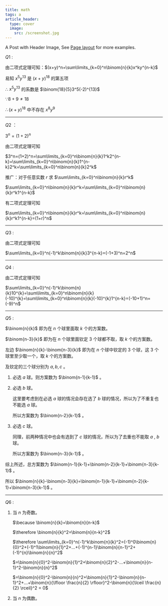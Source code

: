 ```yaml
---
title: math
tags: a
article_header:
  type: cover
  image:
    src: /screenshot.jpg
---
```


A Post with Header Image, See [Page layout](https://tianqi.name/jekyll-TeXt-theme/samples.html#page-layout) for more examples.

<!--more-->

$Q1$ :

由二项式定理可知：$(x+y)^n=\sum\limits_{k=0}^n\binom{n}{k}x^ky^{n-k}$

易知 $x^5y^{13}$ 是 $(x+y)^{18}$ 的第五项

$\therefore$  $x^5y^{13}$ 的系数是 $\binom{18}{5}3^5(-2)^{13}$

$\because 8+9 \neq 18$

$\therefore (x+y)^{18}$ 中不存在 $x^8y^9$

----

$Q2$ ：

$3^n=(1+2)^n$

由二项式定理可知

$3^n=(1+2)^n=\sum\limits_{k=0}^n\binom{n}{k}1^k2^{n-k}=\sum\limits_{k=0}^n\binom{n}{k}1^{n-k}2^k=\sum\limits_{k=0}^n\binom{n}{k}2^k$

推广：对于任意实数 $r$ 求 $\sum\limits_{k=0}^n\binom{n}{k}r^k$

$\sum\limits_{k=0}^n\binom{n}{k}r^k=\sum\limits_{k=0}^n\binom{n}{k}r^k1^{n-k}$

有二项式定理可知

$\sum\limits_{k=0}^n\binom{n}{k}r^k=\sum\limits_{k=0}^n\binom{n}{k}r^k1^{n-k}=(1+r)^n$

---

$Q3$ :

由二项式定理可知

$\sum\limits_{k=0}^n(-1)^k\binom{n}{k}3^{n-k}=(-1+3)^n=2^n$

---

$Q4$ :

由二项式定理可知

$\sum\limits_{k=0}^n(-1)^k\binom{n}{k}10^{k}=\sum\limits_{k=0}^n\binom{n}{k}(-10)^{k}=\sum\limits_{k=0}^n\binom{n}{k}(-10)^{k}1^{n-k}=(-10+1)^n=(-9)^n$

---

$Q5$ :

$\binom{n}{k}$ 即为在 $n$ 个球里面取 $k$ 个的方案数。

$\binom{n-3}{k}$ 即为在 $n$ 个球里面钦定 $3$ 个球都不取，取 $k$ 个的方案数。

左边 $\binom{n}{k}-\binom{n-3}{k}$ 即为在 $n$ 个球中钦定的 $3$ 个球，这 $3$ 个球里至少取一个，取 $k$ 个的方案数。

及钦定的三个球分别为 $a,b,c$ 。

1. 必选 $a$ 球。则方案数为 $\binom{n-1}{k-1}$ 。

2. 必选 $b$ 球。

   这里要考虑到在必选 $a$ 球的情况会存在选了 $b$ 球的情况，所以为了不重复也不能选 $a$ 球。

   所以方案数为 $\binom{n-2}{k-1}$ 。

3. 必选 $c$ 球。

   同理，前两种情况中也会有选到了 $c$ 球的情况，所以为了去重也不能取 $a$ , $b$ 球。

   所以方案数为 $\binom{n-3}{k-1}$ 。

综上所述，总方案数为 $\binom{n-1}{k-1}+\binom{n-2}{k-1}+\binom{n-3}{k-1}$ 。

所以 $\binom{n}{k}-\binom{n-3}{k}=\binom{n-1}{k-1}+\binom{n-2}{k-1}+\binom{n-3}{k-1}$ 。

---

$Q6$ :

1. 当 $n$ 为奇数。

   $\because \binom{n}{k}=\binom{n}{n-k}$

   $\therefore \binom{n}{k}^2=\binom{n}{n-k}^2$


   $\therefore \sum\limits_{k=0}^n(-1)^k\binom{n}{k}^2=(-1)^0\binom{n}{0}^2+(-1)^1\binom{n}{1}^2+...+(-1)^{n-1}\binom{n}{n-1}^2+(-1)^{n}\binom{n}{n}^2$

   $=\binom{n}{0}^2-\binom{n}{1}^2+\binom{n}{2}^2-...+\binom{n}{n-1}^2-\binom{n}{n}^2$ 

   $=\binom{n}{0}^2-\binom{n}{n}^2+\binom{n}{1}^2-\binom{n}{n-1}^2+...+\binom{n}{\lfloor \frac{n}{2} \rfloor}^2-\binom{n}{\lceil \frac{n}{2} \rceil}^2 = 0$

2. 当 $n$ 为偶数。

   